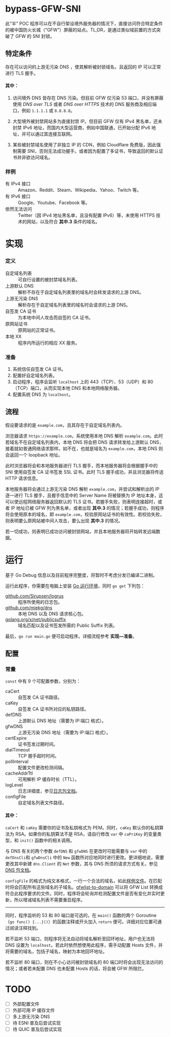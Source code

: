  # bypass-GFW-SNI

此“半” POC 程序可以在不自行架设境外服务器的情况下，直接访问符合特定条件的被中国防火长城（“GFW”）屏蔽的站点。TL;DR，是通过类似域前置的方式突破了 GFW 的 SNI 封锁。

## 特定条件

存在可以访问的上游无污染 DNS ，使其解析被封锁域名，且返回的 IP 可以正常进行 TLS 握手。

#### 其中：

1. 访问境外 DNS 皆存在 DNS 污染。但目前 GFW 仅污染 53 端口，并没有屏蔽使用 *DNS over TLS* 或者 *DNS over HTTPS* 技术的 DNS 服务商及相应端口，例如 `1.1.1.1` 或 `8.8.8.8`。

2. 大型境外被封禁网站多为直接封禁 IP。但目前 GFW 仅有 IPv4 黑名单，还未封禁 IPv6 地址，而国内大型运营商，例如中国联通，已开始分配 IPv6 地址，并可以通过其连接互联网。

3. 某些被封禁域名使用了非独立 IP 的 CDN，例如 Cloudflare 免费版，因此强制需要 SNI，否则无法成功握手。或者因为配置了多证书，导致返回的默认证书并非欲访问域名。

### 样例

<dl>
  <dt>有 IPv4 接口</dt>
  <dd>Amazon、Reddit、Steam、Wikipedia、Yahoo、Twitch 等。</dd>
  <dt>有 IPv6 接口</dt>
  <dd>Google、Youtube、Facebook 等。</dd>
  <dt>依然无法访问</dt>
  <dd>Twitter（因 IPv4 地址黑名单，且没有配置 IPv6）等，未使用 HTTPS 技术的网站，以及符合 <b>其中.3</b> 条件的域名。</dd>
</dl>

# 实现

### 定义

<dl>
  <dt>自定域名列表</dt>
  <dd>可自行设置的被封禁域名列表。</dd>
  <dt>上游默认 DNS</dt>
  <dd>解析不存在于自定域名列表里的域名时会转发请求的上游 DNS。</dd>
  <dt>上游无污染 DNS</dt>
  <dd>解析存在于自定域名列表里的域名时会请求的上游 DNS。  </dd>
  <dt>自签发 CA 证书</dt>
  <dd>为本地中间人攻击而自签的 CA 证书。 </dd>
  <dt>原网站证书</dt>
  <dd>原网站的正常证书。</dd>
  <dt>本地 XX</dt>
  <dd>程序内所运行的相应 XX 服务。</dd>
</dl>

### 准备

1. 系统信任自签发 CA 证书。
2. 配置好自定域名列表。
3. 启动程序，程序会监听 `localhost` 上的 443（TCP）、53（UDP）和 80（TCP）端口，从而实现本地 DNS 和本地网络服务器。
4. 配置系统 DNS 为 `localhost`。

## 流程

假设要请求的是 `example.com`，且其存在于自定域名列表内。

浏览器请求 `https://example.com`，系统使用本地 DNS 解析 `example.com`。此时若域名不在自定域名列表内，本地 DNS 将会把 DNS 请求转发给上游默认 DNS，接着就如普通网络请求那样。如不在，也就是域名为 `example.com`，本地 DNS 则会返回一个 loopback 地址。

此时浏览器将会和本地服务器进行 TLS 握手，而本地服务器将会根据握手中的 SNI 使用自签发 CA 证书签发 SSL 证书。此时 TLS 握手成功，并且浏览器将传送 HTTP 请求信息。

本地服务器将会通过上游无污染 DNS 解析 `example.com`，并尝试和解析出的 IP 逐一进行 TLS 握手，且握手信息中的 Server Name 将被替换为 IP 地址本身，这可以使远程网络服务器返回默认的 TLS 证书。若握手失败，则表明连接超时，或者 IP 地址已被 GFW 列为黑名单，或者出现 <b>其中.3</b> 的情况；若握手成功，则程序将会使用原本的域名，即 `example.com`，校验原网站证书的有效性。若校验失败，则表明要么原网站被中间人攻击，要么出现 <b>其中.3</b> 的情况。

若一切成功，则表明已成功访问被封锁网站，并且本地服务器将开始转发远端数据。

# 运行

基于 Go Debug 信息以及目前程序完整度，将暂时不考虑分发已编译二进制。

运行此程序，你需要在电脑上安装 [Go 运行环境](https://golang.org/dl)，同时 `go get` 下列包：

<dl>
  <dt><a href="https://github.com/Sirupsen/logrus">github.com/Sirupsen/logrus</a></dt>
  <dd>程序所使用的日志包。</dd>
  <dt><a href="https://github.com/miekg/dns">github.com/miekg/dns</a></dt>
  <dd>本地 DNS 以及 DNS 请求核心包。</dd>
  <dt><a href="https://godoc.org/golang.org/x/net/publicsuffix">golang.org/x/net/publicsuffix</a></dt>
  <dd>域名匹配以及证书签发所需的 Public Suffix 列表。</dd>
</dl>

最后，`go run main.go` 便可启动程序。详细流程参考 **实现—准备**。

## 配置

### 常量

`const` 中有 9 个可配置参数，分别为：

<dl>
  <dt>caCert</dt>
  <dd>自签发 CA 证书路径。</dd>
  <dt>caKey</dt>
  <dd>自签发 CA 证书所对应的私钥路径。</dd>
  <dt>defDNS</dt>
  <dd>上游默认 DNS 地址（需要为 IP:端口 格式）。</dd>
  <dt>gfwDNS</dt>
  <dd>上游无污染 DNS 地址（需要为 IP:端口 格式）。</dd>
  <dt>certExpire</dt>
  <dd>证书签发过期时间。</dd>
  <dt>dialTimeout</dt>
  <dd>TCP 握手超时时间。</dd>
  <dt>pollInterval</dt>
  <dd>配置文件更改检测间隔。</dd>
  <dt>cacheAddrTtl</dt>
  <dd>可用解析 IP 缓存时长（TTL）。</dd>
  <dt>logLevel</dt>
  <dd>日志详细度，参见<a href="https://godoc.org/github.com/sirupsen/logrus#Level">日志包文档</a>。</dd>
  <dt>configFile</dt>
  <dd>自定域名列表文件路径。</dd>
</dl>

#### 其中：

`caCert` 和 `caKey` 需要你的证书及私钥格式为 PEM。同时，`caKey` 默认你的私钥算法为 RSA。如果你的私钥算法不是 RSA，请自行修改 `var` 中 `caPriKey` 的变量类型，和 `init()` 函数中的相关调用。

与 DNS 有关的两个参数 `defDNS` 和 `gfwDNS` 在更改时可能需要与 `var` 中的 `defDnsCli`和 `gfwDnsCli` 中的 `New` 函数所对应地同时进行更改。更详细地说，需要更改其中新建 `dns.Client` 的 `Net` 参数，其与 DNS 所须的请求方式有关。参见 [DNS 包文档](https://godoc.org/github.com/miekg/dns#Client)。

`configFile` 的格式为纯文本格式，一行一个合法的域名，如此[样例文件](https://github.com/bypass-GFW-SNI/main/blob/master/domain.conf)。在匹配时将会匹配所有这些域名的子域名。[gfwlist-to-domain](https://github.com/bypass-GFW-SNI/gfwlist-to-domain) 可以将 GFW List 转换成符合此程序要求的文件。同时，程序将会轮询并检测配置文件是否有变化并实时更新，所以增减域名列表不需要重启程序。

---

同时，程序监听的 53 和 80 端口是可选的，在 `main()` 函数的两个 Goroutine（`go func() {...}()`）的函数注释或开头加入 `return` 便可。详细对应位置可通过阅读注释找到。

若不监听 53 端口，则程序将无法自动将域名解析至回环地址，用户也无法将 DNS 设置为 `localhost`。若此时依然想使用此程序，需手动配置 Hosts 文件，并将需要的域名，包括子域名，映射为本地回环地址。

若不监听 80 端口，则在不小心访问被封锁域名的 80 端口时将会出现无法访问的情况；或者若未配置 DNS 也未配置 Hosts 的话，将会被 GFW 所阻拦。

# TODO

- [ ] 外部配置文件
- [ ] 外部可用 IP 缓存文件
- [ ] 多上游无污染 DNS
- [ ] 待 ESNI 普及后尝试实现
- [ ] 待 QUIC 普及后尝试实现